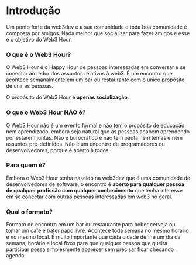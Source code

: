 # Introdução

Um ponto forte da web3dev é a sua comunidade e toda boa comunidade é composta por amigos. Nada melhor que socializar para fazer amigos e esse é o objetivo do Web3 Hour.

### O que é o Web3 Hour?

O Web3 Hour é o Happy Hour de pessoas interessadas em conversar e se conectar ao redor dos assuntos relativos à web3. É um encontro que acontece semanalmente em um bar ou restaurante com o único propósito de unir as pessoas.

O propósito do Web3 Hour é **apenas socialização**.

### O que o Web3 Hour NÃO é?

O Web3 Hour não é um evento formal e não tem o propósito de educação nem aprendizado, embora seja natural que as pessoas acabem aprendendo por estarem juntas. Não é burocrático e não tem pauta nem temas e nem assuntos pré-definidos. Não é um encontro de programadores ou desenvolvedores, porque é aberto à todos.

### Para quem é?

Embora o Web3 Hour tenha nascido na web3dev que é uma comunidade de desenvolvedores de software, o encontro é **aberto para qualquer pessoa de qualquer profissão com qualquer conhecimento** que tenha interesse em se conectar com outras pessoas interessadas em web3 no geral.

### Qual o formato?

Formato de encontro em um bar ou restaurante para beber cerveja ou tomar um café e bater papo livre. Acontece toda semana no mesmo horário e no mesmo local. É muito importante que cada cidade define um dia da semana, horário e local fixos para que qualquer pessoa que queira participar possa simplesmente aparecer sem precisar ficar checando agenda.

